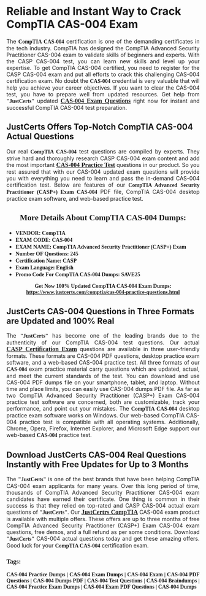 <h1><strong>Reliable and Instant Way to Crack CompTIA CAS-004 Exam</strong></h1>

<p style="text-align: justify;">The <span style="font-family:Georgia,serif;"><strong>CompTIA CAS-004</strong></span> certification is one of the demanding certificates in the tech industry. CompTIA has designed the CompTIA Advanced Security Practitioner CAS-004 exam to validate skills of beginners and experts. With the CASP CAS-004 test, you can learn new skills and level up your expertise. To get CompTIA CAS-004 certified, you need to register for the CASP CAS-004 exam and put all efforts to crack this challenging CAS-004 certification exam. No doubt the <span style="font-family:Georgia,serif;"><strong> CAS-004</strong></span> credential is very valuable that will help you achieve your career objectives. If you want to clear the CAS-004 test, you have to prepare well from updated resources. Get help from <span style="font-size:14px;"><span style="font-family:Georgia,serif;"><strong>"JustCerts"</strong></span></span> updated <a href="https://www.justcerts.com/comptia/cas-004-practice-questions.html"><span style="font-size:16px;"><span style="font-family:Georgia,serif;"><strong>CAS-004 Exam Questions</strong></span></span></a> right now for instant and successful CompTIA CAS-004 test preparation.</p>

<h2><strong>JustCerts Offers Top-Notch CompTIA CAS-004 Actual Questions </strong></h2>

<p style="text-align: justify;">Our real <span style="font-family:Georgia,serif;"><strong>CompTIA CAS-004</strong></span> test questions are compiled by experts. They strive hard and thoroughly research CASP CAS-004 exam content and add the most important <a href="https://www.justcerts.com/comptia/cas-004-practice-questions.html"><span style="font-size:16px;"><span style="font-family:Georgia,serif;"><strong>CAS-004 Practice Test</strong></span></span></a> questions in our product. So you rest assured that with our CAS-004 updated exam questions will provide you with everything you need to learn and pass the in-demand CAS-004 certification test. Below are features of our <span style="font-family:Georgia,serif;"><strong>CompTIA Advanced Security Practitioner (CASP+) Exam CAS-004</strong></span> PDF file, CompTIA CAS-004 desktop practice exam software, and web-based practice test.</p>

<h2 style="text-align: center;"><strong><span style="font-family:Georgia,serif;">More Details About CompTIA CAS-004 Dumps:</span></strong></h2>

<ul>
	<li style="text-align: justify;"><span style="font-size:14px;"><span style="font-family:Georgia,serif;"><strong>VENDOR: CompTIA</strong></span></span></li>
	<li style="text-align: justify;"><span style="font-size:14px;"><span style="font-family:Georgia,serif;"><strong>EXAM CODE: CAS-004</strong></span></span></li>
	<li style="text-align: justify;"><span style="font-size:14px;"><span style="font-family:Georgia,serif;"><strong>EXAM NAME: CompTIA Advanced Security Practitioner (CASP+) Exam</strong></span></span></li>
	<li style="text-align: justify;"><span style="font-size:14px;"><span style="font-family:Georgia,serif;"><strong>Number OF Questions: 245</strong></span></span></li>
	<li style="text-align: justify;"><span style="font-size:14px;"><span style="font-family:Georgia,serif;"><strong>Certification Name: CASP</strong></span></span></li>
	<li style="text-align: justify;"><span style="font-size:14px;"><span style="font-family:Georgia,serif;"><strong>Exam Language: English</strong></span></span></li>
	<li style="text-align: justify;"><span style="font-size:14px;"><span style="font-family:Georgia,serif;"><strong>Promo Code For CompTIA CAS-004 Dumps: SAVE25</strong></span></span></li>
</ul>

<p style="text-align: center;"><strong><span style="font-family:Georgia,serif;"><span style="font-size:14px;">Get Now 100% Updated CompTIA CAS-004 Exam Dumps:</span> <a href="https://www.justcerts.com/comptia/cas-004-practice-questions.html">https://www.justcerts.com/comptia/cas-004-practice-questions.html</a></span></strong></p>

<h2><strong>JustCerts CAS-004 Questions in Three Formats are Updated and 100% Real</strong></h2>

<p style="text-align: justify;">The <span style="font-size:14px;"><span style="font-family:Georgia,serif;"><strong>"JustCerts"</strong></span></span> has become one of the leading brands due to the authenticity of our CompTIA CAS-004 test questions. Our actual <a href="https://www.justcerts.com/comptia/casp-certification-exams.html"><span style="font-size:16px;"><span style="font-family:Georgia,serif;"><strong>CASP Certification Exam</strong></span></span></a> questions are available in three user-friendly formats. These formats are CAS-004 PDF questions, desktop practice exam software, and a web-based CAS-004 practice test. All three formats of our <strong><span style="font-family:Georgia,serif;"> CAS-004</span></strong> exam practice material carry questions which are updated, actual, and meet the current standards of the test. You can download and use CAS-004 PDF dumps file on your smartphone, tablet, and laptop. Without time and place limits, you can easily use CAS-004 dumps PDF file. As far as two CompTIA Advanced Security Practitioner (CASP+) Exam CAS-004 practice test software are concerned, both are customizable, track your performance, and point out your mistakes. The <span style="font-family:Georgia,serif;"><strong>CompTIA CAS-004</strong></span> desktop practice exam software works on Windows. Our web-based CompTIA CAS-004 practice test is compatible with all operating systems. Additionally, Chrome, Opera, Firefox, Internet Explorer, and Microsoft Edge support our web-based <span style="font-family:Georgia,serif;"><strong>CAS-004 </strong></span> practice test.</p>

<h2><strong>Download JustCerts CAS-004 Real Questions Instantly with Free Updates for Up to 3 Months</strong></h2>

<p style="text-align: justify;">The <span style="font-family:Georgia,serif;"><span style="font-size:14px;"><strong>"JustCerts"</strong></span></span> is one of the best brands that have been helping CompTIA CAS-004 exam applicants for many years. Over this long period of time, thousands of CompTIA Advanced Security Practitioner CAS-004 exam candidates have earned their certificate. One thing is common in their success is that they relied on top-rated and CASP CAS-004 actual exam questions of <span style="font-family:Georgia,serif;"><span style="font-size:14px;"><strong>"JustCerts"</strong></span></span>. Our <a href="https://www.justcerts.com/comptia-certification-exams.html"><span style="font-size:16px;"><span style="font-family:Georgia,serif;"><strong>JustCertrs CompTIA</strong></span></span></a> CAS-004 exam product is available with multiple offers. These offers are up to three months of free CompTIA Advanced Security Practitioner (CASP+) Exam CAS-004 exam questions, free demos, and a full refund as per some conditions. Download <span style="font-family:Georgia,serif;"><span style="font-size:14px;"><strong>"JustCerts"</strong></span></span> CAS-004 actual questions today and get these amazing offers. Good luck for your <span style="font-family:Georgia,serif;"><strong>CompTIA CAS-004</strong></span> certification exam.</p>

<h3 style="text-align: justify;"><span style="font-family:Georgia,serif;"><strong>Tags:</strong></span></h3>

<p style="text-align: justify;"><span style="font-family:Georgia,serif;"><strong>CAS-004 Practice Dumps | CAS-004 Exam Dumps | CAS-004 Exam | CAS-004 PDF Questions | CAS-004 Dumps PDF | CAS-004 Test Questions | CAS-004 Braindumps | CAS-004 Practice Exam Dumps | CAS-004 Exam PDF Questions | CAS-004 Dumps</strong></span></p>
